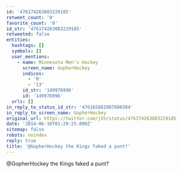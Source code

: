 ```yaml
---
id: '476174263083229185'
retweet_count: '0'
favorite_count: '0'
id_str: '476174263083229185'
retweeted: false
entities:
  hashtags: []
  symbols: []
  user_mentions:
    - name: Minnesota Men’s Hockey
      screen_name: GopherHockey
      indices:
        - '0'
        - '13'
      id_str: '149976996'
      id: '149976996'
  urls: []
in_reply_to_status_id_str: '476165881987600384'
in_reply_to_screen_name: GopherHockey
original_url: https://twitter.com/jth/status/476174263083229185
date: '2014-06-10T01:29:25.000Z'
sitemap: false
robots: noindex
reply: true
title: '@GopherHockey the Kings faked a punt?'
---
```


@GopherHockey the Kings faked a punt?